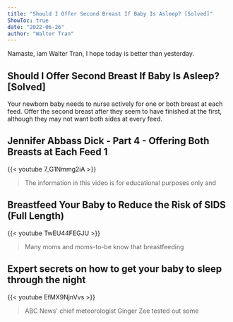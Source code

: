 ```yaml
---
title: "Should I Offer Second Breast If Baby Is Asleep? [Solved]"
ShowToc: true 
date: "2022-06-26"
author: "Walter Tran" 
---
```


Namaste, iam Walter Tran, I hope today is better than yesterday.
## Should I Offer Second Breast If Baby Is Asleep? [Solved]
Your newborn baby needs to nurse actively for one or both breast at each feed. Offer the second breast after they seem to have finished at the first, although they may not want both sides at every feed.

## Jennifer Abbass Dick - Part 4 - Offering Both Breasts at Each Feed 1
{{< youtube 7_G1Nmmg2iA >}}
>The information in this video is for educational purposes only and 

## Breastfeed Your Baby to Reduce the Risk of SIDS (Full Length)
{{< youtube TwEU44FEGJU >}}
>Many moms and moms-to-be know that breastfeeding 

## Expert secrets on how to get your baby to sleep through the night
{{< youtube EfMX9NjnVvs >}}
>ABC News' chief meteorologist Ginger Zee tested out some 

